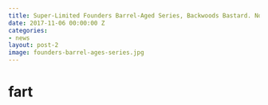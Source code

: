 ```yaml
---
title: Super-Limited Founders Barrel-Aged Series, Backwoods Bastard. Now In Stock!
date: 2017-11-06 00:00:00 Z
categories:
- news
layout: post-2
image: founders-barrel-ages-series.jpg
---
```


# fart
